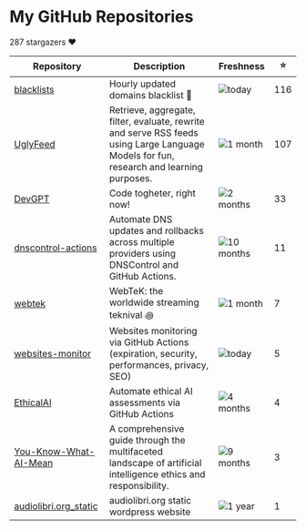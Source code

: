 
# My GitHub Repositories

287 stargazers ❤️

| Repository | Description | Freshness | ⭐️ |
|------------|-------------|-----------|----|
| [blacklists](https://github.com/fabriziosalmi/blacklists) | Hourly updated domains blacklist 🚫  | ![today](https://img.shields.io/badge/today-brightgreen?style=flat-square) | 116 |
| [UglyFeed](https://github.com/fabriziosalmi/UglyFeed) | Retrieve, aggregate, filter, evaluate, rewrite and serve RSS feeds using Large Language Models for fun, research and learning purposes. | ![1 month](https://img.shields.io/badge/1%20month-yellow?style=flat-square) | 107 |
| [DevGPT](https://github.com/fabriziosalmi/DevGPT) | Code togheter, right now! | ![2 months](https://img.shields.io/badge/2%20months-orange?style=flat-square) | 33 |
| [dnscontrol-actions](https://github.com/fabriziosalmi/dnscontrol-actions) | Automate DNS updates and rollbacks across multiple providers using DNSControl and GitHub Actions. | ![10 months](https://img.shields.io/badge/10%20months-orange?style=flat-square) | 11 |
| [webtek](https://github.com/fabriziosalmi/webtek) | WebTeK: the worldwide streaming teknival ꩜ | ![1 month](https://img.shields.io/badge/1%20month-yellow?style=flat-square) | 7 |
| [websites-monitor](https://github.com/fabriziosalmi/websites-monitor) | Websites monitoring via GitHub Actions (expiration, security, performances, privacy, SEO) | ![today](https://img.shields.io/badge/today-brightgreen?style=flat-square) | 5 |
| [EthicalAI](https://github.com/fabriziosalmi/EthicalAI) | Automate ethical AI assessments via GitHub Actions | ![4 months](https://img.shields.io/badge/4%20months-orange?style=flat-square) | 4 |
| [You-Know-What-AI-Mean](https://github.com/fabriziosalmi/You-Know-What-AI-Mean) | A comprehensive guide through the multifaceted landscape of artificial intelligence ethics and responsibility. | ![9 months](https://img.shields.io/badge/9%20months-orange?style=flat-square) | 3 |
| [audiolibri.org_static](https://github.com/fabriziosalmi/audiolibri.org_static) | audiolibri.org static wordpress website | ![1 year](https://img.shields.io/badge/1%20year-orange?style=flat-square) | 1 |


